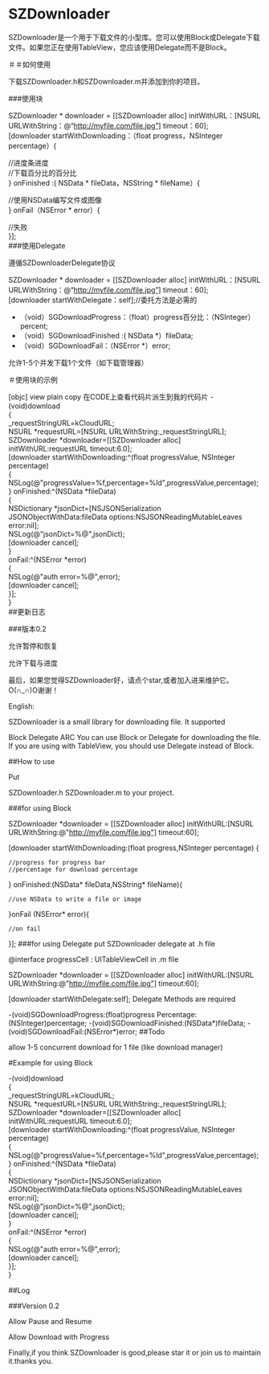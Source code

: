 # SZDownloader

SZDownloader是一个用于下载文件的小型库。您可以使用Block或Delegate下载文件。如果您正在使用TableView，您应该使用Delegate而不是Block。


＃＃如何使用

下载SZDownloader.h和SZDownloader.m并添加到你的项目。

###使用块

SZDownloader * downloader = [[SZDownloader alloc] initWithURL：[NSURL URLWithString：@“http://myfile.com/file.jpg”] timeout：60];  
[downloader startWithDownloading：（float progress，NSInteger percentage）{  
  
//进度条进度  
//下载百分比的百分比  
} onFinished :( NSData * fileData，NSString * fileName）{  
  
//使用NSData编写文件或图像  
} onFail（NSError * error）{  
  
//失败  
}];  
###使用Delegate

遵循SZDownloaderDelegate协议

SZDownloader * downloader = [[SZDownloader alloc] initWithURL：[NSURL URLWithString：@“http://myfile.com/file.jpg”] timeout：60];  
[downloader startWithDelegate：self];//委托方法是必需的  
  
- （void）SGDownloadProgress：（float）progress百分比：（NSInteger）percent;   
- （void）SGDownloadFinished :( NSData *）fileData;   
- （void）SGDownloadFail：（NSError *）error;   

允许1-5个并发下载1个文件（如下载管理器）

＃使用块的示例

[objc] view plain copy 在CODE上查看代码片派生到我的代码片
-(void)download  
{  
    _requestStringURL=kCloudURL;  
    NSURL *requestURL=[NSURL URLWithString:_requestStringURL];  
    SZDownloader *downloader=[[SZDownloader alloc] initWithURL:requestURL timeout:6.0];  
    [downloader startWithDownloading:^(float progressValue, NSInteger percentage)  
    {  
        NSLog(@"progressValue=%f,percentage=%ld",progressValue,percentage);  
    } onFinished:^(NSData *fileData)  
    {  
        NSDictionary *jsonDict=[NSJSONSerialization JSONObjectWithData:fileData options:NSJSONReadingMutableLeaves error:nil];  
        NSLog(@"jsonDict=%@",jsonDict);  
        [downloader cancel];  
    }  
    onFail:^(NSError *error)  
     {  
        NSLog(@"auth error=%@",error);  
        [downloader cancel];  
    }];  
}  
##更新日志

###版本0.2

允许暂停和恢复

允许下载与进度


最后，如果您觉得SZDownloader好，请点个star,或者加入进来维护它。O(∩_∩)O谢谢！



English:

SZDownloader is a small library for downloading file.
It supported

Block
Delegate
ARC
You can use Block or Delegate for downloading the file. If you are using with TableView, you should use Delegate instead of Block.

##How to use

Put

SZDownloader.h
SZDownloader.m
to your project.

###for using Block

SZDownloader *downloader = [[SZDownloader alloc] initWithURL:[NSURL URLWithString:@"http://myfile.com/file.jpg"] timeout:60];

[downloader startWithDownloading:(float progress,NSInteger percentage) {
	
	//progress for progress bar
	//percentage for download percentage
	
} onFinished:(NSData* fileData,NSString* fileName){
	
	//use NSData to write a file or image
	
}onFail (NSError* error){

	//on fail

}];
###for using Delegate put SZDownloader delegate at .h file

@interface progressCell : UITableViewCell <SZDownloaderDelegate>
in .m file

SZDownloader *downloader = [[SZDownloader alloc] initWithURL:[NSURL URLWithString:@"http://myfile.com/file.jpg"] timeout:60];

[downloader startWithDelegate:self];
Delegate Methods are required

-(void)SGDownloadProgress:(float)progress Percentage:(NSInteger)percentage;
-(void)SGDownloadFinished:(NSData*)fileData;
-(void)SGDownloadFail:(NSError*)error;
##Todo

allow 1-5 concurrent download for 1 file (like download manager)


#Example for using Block

-(void)download  
{  
    _requestStringURL=kCloudURL;  
    NSURL *requestURL=[NSURL URLWithString:_requestStringURL];  
    SZDownloader *downloader=[[SZDownloader alloc] initWithURL:requestURL timeout:6.0];  
    [downloader startWithDownloading:^(float progressValue, NSInteger percentage)  
    {  
        NSLog(@"progressValue=%f,percentage=%ld",progressValue,percentage);  
    } onFinished:^(NSData *fileData)  
    {  
        NSDictionary *jsonDict=[NSJSONSerialization JSONObjectWithData:fileData options:NSJSONReadingMutableLeaves error:nil];  
        NSLog(@"jsonDict=%@",jsonDict);  
        [downloader cancel];  
    }  
    onFail:^(NSError *error)  
     {  
        NSLog(@"auth error=%@",error);  
        [downloader cancel];  
    }];  
} 

##Log

###Version 0.2

Allow Pause and Resume

Allow Download with Progress

Finally,if you think SZDownloader is  good,please star it or join us to maintain it.thanks you.
